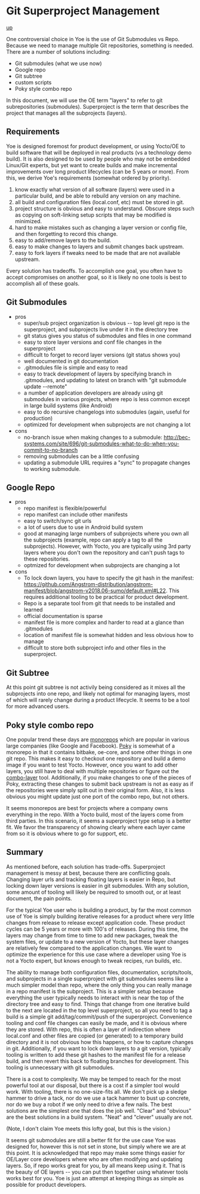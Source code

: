 # Git Superproject Management

[up](README.md)

One controversial choice in Yoe is the use of
Git Submodules vs Repo. Because we need to manage multiple
Git repositories, something is needed. There are a number of
solutions including:

* Git submodules (what we use now)
* Google repo
* Git subtree
* custom scripts
* Poky style combo repo

In this document, we will use the OE term "layers" to refer to git
subrepositories (submodules). Superproject is the term that describes
the project that manages all the subprojects (layers).

## Requirements

Yoe is designed foremost for product development, or using Yocto/OE to
build software that will be deployed in real products (vs a technology demo
build). It is also designed to be used by people who may
not be embedded Linux/Git experts, but yet want to create builds and make
incremental improvements over long product lifecycles (can be 5 years or
more). From this, we derive Yoe's requirements (somewhat ordered by priority).

1. know exactly what version of all software (layers) were used in a particular
   build, and be able to rebuild any version on any machine.
1. all build and configuration files (local.conf, etc) must be stored in git.
1. project structure is obvious and easy to understand. Obscure steps such
   as copying on soft-linking setup scripts that may be modified is minimized.
1. hard to make mistakes such as changing a layer version or config file, and
   then forgetting to record this change.
1. easy to add/remove layers to the build.
1. easy to make changes to layers and submit changes back upstream.
1. easy to fork layers if tweaks need to be made that are not
available upstream.

Every solution has tradeoffs. To accomplish one goal, you
often have to accept compromises on another goal, so it is likely no
one tools is best to accomplish all of these goals.

## Git Submodules

* pros
  * super/sub project organization is obvious -- top level git repo is the
    superproject, and subprojects live under it in the directory tree
  * git status gives you status of submodules and files in one command
  * easy to store layer versions and conf file changes in the superproject
  * difficult to forget to record layer versions (git status shows you)
  * well documented in git documentation
  * .gitmodules file is simple and easy to read
  * easy to track development of layers by specifying branch in .gitmodules, and
    updating to latest on branch with "git submodule update --remote"
  * a number of application developers are already using git submodules in various
    projects, where repo is less common except in large build systems (like Android)
  * easy to do recursive changelogs into submodules (again, useful for production)
  * optimized for development when subprojects are not changing a lot
* cons
  * no-branch issue when making changes to a submodule:
    http://bec-systems.com/site/696/git-submodules-what-to-do-when-you-commit-to-no-branch
  * removing submodules can be a little confusing
  * updating a submodule URL requires a "sync" to propagate changes to working
    submodule.

## Google Repo

* pros
  * repo manifest is flexible/powerful
  * repo manifest can include other manifests
  * easy to switch/sync git urls
  * a lot of users due to use in Android build system
  * good at managing large numbers of subprojects where you own all the subprojects
    (example, repo can apply a tag to all the subprojects). However, with Yocto, you are typically
    using 3rd party layers where you don't own the repository and can't push tags to these
    repositories.
  * optmized for development when subprojects are changing a lot
* cons
  * To lock down layers, you have to specify the git hash in the manifest:
    https://github.com/Angstrom-distribution/angstrom-manifest/blob/angstrom-v2018.06-sumo/default.xml#L22. This requires additional tooling to be
    practical for product development.
  * Repo is a separate tool from git that needs to be installed and learned
  * official documentation is sparse
  * manifest file is more complex and harder to read at a glance than
    .gitmodules
  * location of manifest file is somewhat hidden and less obvious how to manage
  * difficult to store both subproject info and other files in the
    superproject.

## Git Subtree

At this point git subtree is not activily being considered as it mixes
all the subprojects into one repo, and likely not optimal for managing layers,
most of which will rarely change during a product lifecycle. It seems to be
a tool for more advanced users.

## Poky style combo repo

One popular trend these days are [monorepos](http://danluu.com/monorepo/) which
are popular in various large companies (like Google and Facebook).
[Poky](http://git.yoctoproject.org/cgit/cgit.cgi/poky) is somewhat of a monorepo
in that it contains bitbake, oe-core, and some other things in one git
repo. This makes it easy to checkout one repository and build a demo image if
you want to test Yocto. However, once you want to add other layers, you still
have to deal with multiple repositories or figure out the
[combo-layer](http://git.yoctoproject.org/cgit/cgit.cgi/poky/tree/scripts/combo-layer)
tool. Additionally, if you make changes to one of the pieces of Poky,
extracting these changes to submit back upstream is not as easy as if the
repositories were simply split out in their original form. Also, it is less obvious
you might update just one port of the combo repo, but not others.

It seems monorepos are best for projects where a company owns everything in the
repo. With a Yocto build, most of the layers come from third parties. In this
scenario, it seems a superproject type setup is a better fit. We favor the
transparency of showing clearly where each layer came from so it is obvious where
to go for support, etc.

## Summary

As mentioned before, each solution has trade-offs. Superproject management is
messy at best, because there are conflicting goals. Changing layer urls and
tracking floating layers is easier in Repo, but locking down layer versions
is easier in git submodules. With any solution, some amount of tooling will
likely be required to smooth out, or at least document, the pain points.

For the typical Yoe user who
is building a product, by far the most common use of Yoe is simply building
iterative releases for a product where very little changes from release to
release except application code. These product cycles can be 5 years or more
with 100's of releases. During this time, the layers may change from time to
time to add new packages, tweak the system files, or update to a new version
of Yocto, but these layer changes are relatively few compared to the application
changes. We want to optimize the experience for this use case where a developer
using Yoe is not a Yocto expert, but knows enough to tweak recipes, run builds, etc.

The ability to manage both configuration files, documentation,
scripts/tools, and subprojects
in a single superproject with git submodules seems like a much simpler model
than repo, where the only thing you can really manage in a repo manifest is the
subproject. This is a simpler setup because everything the user typically needs to
interact with is near the top of the directory tree and easy to find. Things that
change from one iterative build to the next are located in the top level superproject,
so all you need to tag a build is a simple git add/tag/commit/push of the superproject.
Convenience tooling and conf file changes can easily be made, and it is obvious where they are stored.
With repo, this is often a layer of indirection where local.conf and other files
are copied (or generated) to a temporary build directory and it is not obvious how
this happens, or how to capture changes in git. Additionally, if you want to lock down
layers to a git version, typically tooling is written to add these git hashes to the
manifest file for a release build, and then revert this back to floating branches for
development. This tooling is unnecessary with git submodules.

There is a cost to complexity. We may be temped to reach for the most powerful
tool at our disposal, but there is a cost if a simpler tool would work. With
tooling, there is no one-size-fits all. We don't pick up a sledge hammer to drive a tack,
nor do we use a tack hammer to bust up concrete, nor do we buy a robot if we only need
to drive a few nails. The best solutions are the simplest one that does the job well.
"Clear" and "obvious" are the best solutions in a build system. "Neat" and "clever" usually
are not.

(Note, I don't claim Yoe meets this lofty goal, but this is the vision.)

It seems git submodules are still a better fit for the use case Yoe was designed for,
however this is not set in stone, but simply where we are at this point. It is acknowledged
that repo may make some things easier for OE/Layer core developers where
who are often modifying and updating layers. So, if repo works great for you, by all means keep using
it. That is the beauty of OE layers -- you can put then
together using whatever tools works best for you. Yoe is just an attempt at keeping things as
simple as possible for product developers.
